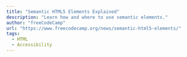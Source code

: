 ```yaml
---
title: "Semantic HTML5 Elements Explained"
description: "Learn how and where to use semantic elements."
author: "freeCodeCamp"
url: "https://www.freecodecamp.org/news/semantic-html5-elements/"
tags:
  - HTML
  - Accessibility
---
```

